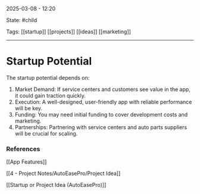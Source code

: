 2025-03-08 - 12:20

State: #child 

Tags: [[startup]] [[projects]] [[ideas]] [[marketing]]
_____
# Startup Potential

The startup potential depends on:

1. Market Demand: If service centers and customers see value in the app, it could gain traction quickly.
2. Execution: A well-designed, user-friendly app with reliable performance will be key.
3. Funding: You may need initial funding to cover development costs and marketing.
4. Partnerships: Partnering with service centers and auto parts suppliers will be crucial for scaling.

### References

[[App Features]]

[[4 - Project Notes/AutoEasePro/Project Idea]]

[[Startup or Project Idea (AutoEasePro)]]